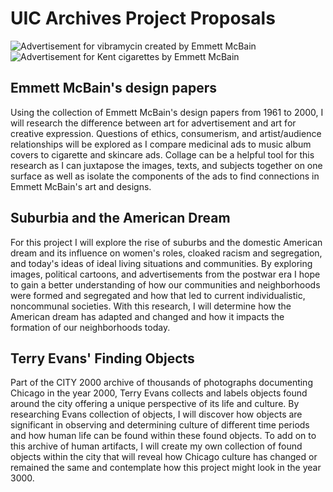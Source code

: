 # UIC Archives Project Proposals  
  
![Advertisement for vibramycin created by Emmett McBain](EmMcBain2.png)
![Advertisement for Kent cigarettes by Emmett McBain](EmMcBain.jpg)
## Emmett McBain's design papers  
Using the collection of Emmett McBain's design papers from 1961 to 2000, I will research the difference between art for advertisement and art for creative expression. Questions of ethics, consumerism, and artist/audience relationships will be explored as I compare medicinal ads to music album covers to cigarette and skincare ads. Collage can be a helpful tool for this research as I can juxtapose the images, texts, and subjects together on one surface as well as isolate the components of the ads to find connections in Emmett McBain's art and designs.  

## Suburbia and the American Dream  
For this project I will explore the rise of suburbs and the domestic American dream and its influence on women's roles, cloaked racism and segregation, and today's ideas of ideal living situations and communities. By exploring images, political cartoons, and advertisements from the postwar era I hope to gain a better understanding of how our communities and neighborhoods were formed and segregated and how that led to current individualistic, noncommunal societies. With this research, I will determine how the American dream has adapted and changed and how it impacts the formation of our neighborhoods today.  

## Terry Evans' Finding Objects  
Part of the CITY 2000 archive of thousands of photographs documenting Chicago in the year 2000, Terry Evans collects and labels objects found around the city offering a unique perspective of its life and culture. By researching Evans collection of objects, I will discover how objects are significant in observing and determining culture of different time periods and how human life can be found within these found objects. To add on to this archive of human artifacts, I will create my own collection of found objects within the city that will reveal how Chicago culture has changed or remained the same and contemplate how this project might look in the year 3000.
